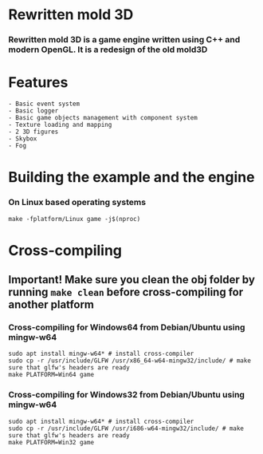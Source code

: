 # Rewritten mold 3D
### Rewritten mold 3D is a game engine written using C++ and modern OpenGL. It is a redesign of the old mold3D 

# Features
    - Basic event system
    - Basic logger
    - Basic game objects management with component system
    - Texture loading and mapping
    - 2 3D figures
    - Skybox
    - Fog
    
# Building the example and the engine

### On Linux based operating systems
```
make -fplatform/Linux game -j$(nproc)
```

# Cross-compiling
## Important! Make sure you clean the obj folder by running ```make clean``` before cross-compiling for another platform

### Cross-compiling for Windows64 from Debian/Ubuntu using mingw-w64
```
sudo apt install mingw-w64* # install cross-compiler
sudo cp -r /usr/include/GLFW /usr/x86_64-w64-mingw32/include/ # make sure that glfw's headers are ready
make PLATFORM=Win64 game
```

### Cross-compiling for Windows32 from Debian/Ubuntu using mingw-w64
```
sudo apt install mingw-w64* # install cross-compiler
sudo cp -r /usr/include/GLFW /usr/i686-w64-mingw32/include/ # make sure that glfw's headers are ready
make PLATFORM=Win32 game
```
